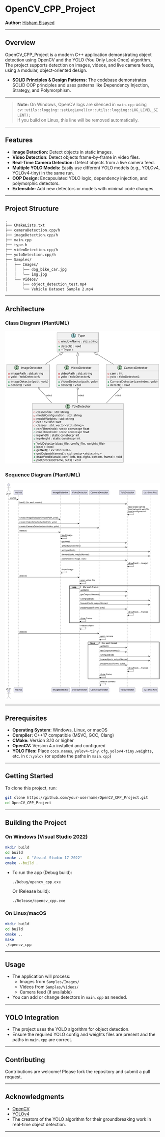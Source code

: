 # OpenCV_CPP_Project

**Author:** [Hisham Elsayed](https://github.com/Hisham-Elsayed)

---

## Overview

OpenCV_CPP_Project is a modern C++ application demonstrating object detection using OpenCV and the YOLO (You Only Look Once) algorithm.  
The project supports detection on images, videos, and live camera feeds, using a modular, object-oriented design.

- **SOLID Principles & Design Patterns:** The codebase demonstrates SOLID OOP principles and uses patterns like Dependency Injection, Strategy, and Polymorphism.

---

> **Note:** On Windows, OpenCV logs are silenced in `main.cpp` using  
> `cv::utils::logging::setLogLevel(cv::utils::logging::LOG_LEVEL_SILENT);`  
> If you build on Linux, this line will be removed automatically.

---

## Features

- **Image Detection:** Detect objects in static images.
- **Video Detection:** Detect objects frame-by-frame in video files.
- **Real-Time Camera Detection:** Detect objects from a live camera feed.
- **Multiple YOLO Models:** Easily use different YOLO models (e.g., YOLOv4, YOLOv4-tiny) in the same run.
- **OOP Design:** Encapsulated YOLO logic, dependency injection, and polymorphic detectors.
- **Extensible:** Add new detectors or models with minimal code changes.

---

## Project Structure

```
.
├── CMakeLists.txt
├── cameraDetection.cpp/h
├── imageDetection.cpp/h
├── main.cpp
├── type.h
├── videoDetection.cpp/h
├── yoloDetection.cpp/h
├── Samples/
│   ├── Images/
│   │   ├── dog_bike_car.jpg
│   │   └── img.jpg
│   └── Videos/
│       ├── object_detection_test.mp4
│       └── Vehicle Dataset Sample 2.mp4
```

---

## Architecture

### Class Diagram (PlantUML)

![Class Diagram](docs/Class_Diagram.png)

### Sequence Diagram (PlantUML)

![Sequence Diagram](docs/Sequence_Diagram.png)

---

## Prerequisites

- **Operating System:** Windows, Linux, or macOS
- **Compiler:** C++17 compatible (MSVC, GCC, Clang)
- **CMake:** Version 3.10 or higher
- **OpenCV:** Version 4.x installed and configured
- **YOLO Files:** Place `coco.names`, `yolov4-tiny.cfg`, `yolov4-tiny.weights`, etc. in `C:\yolo\` (or update the paths in `main.cpp`)

---

## Getting Started

To clone this project, run:

```sh
git clone https://github.com/your-username/OpenCV_CPP_Project.git
cd OpenCV_CPP_Project
```
---

## Building the Project

### **On Windows (Visual Studio 2022)**

```sh
mkdir build
cd build
cmake .. -G "Visual Studio 17 2022"
cmake --build .
```

- To run the app (Debug build):
  ```
  ./Debug/opencv_cpp.exe
  ```
  Or (Release build):
  ```
  ./Release/opencv_cpp.exe
  ```

### **On Linux/macOS**

```sh
mkdir build
cd build
cmake ..
make
./opencv_cpp
```

---

## Usage

- The application will process:
  - Images from `Samples/Images/`
  - Videos from `Samples/Videos/`
  - Camera feed (if available)
- You can add or change detectors in `main.cpp` as needed.

---

## YOLO Integration

- The project uses the YOLO algorithm for object detection.
- Ensure the required YOLO config and weights files are present and the paths in `main.cpp` are correct.

---

## Contributing

Contributions are welcome! Please fork the repository and submit a pull request.

---

## Acknowledgments

- [OpenCV](https://github.com/opencv/opencv)
- [YOLOv4](https://github.com/AlexeyAB/darknet)
- The creators of the YOLO algorithm for their groundbreaking work in real-time object detection.

---